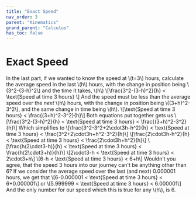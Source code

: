 ```yaml
---
title: "Exact Speed"
nav_order: 3
parent: "Kinematics"
grand_parent: "Calculus"
has_toc: false
---
```


# Exact Speed

In the last part, if we wanted to know the speed at \\(t=3\\) hours, calculate the average speed in the last \\(h\\) hours, with
the change in position being \\(3^2-(3-h)^2\\) and the time it takes, \\(h\\)
\\[\frac{3^2-(3-h)^2}{h} < \text{Speed at time 3 hours} \\]
And the speed must be less than the average speed over the *next* \\(h\\) hours, with the change in position being \\((3+h)^2-3^2\\), and the same change in time being \\(h\\).
\\[\text{Speed at time 3 hours} < \frac{(3+h)^2-3^2}{h}\\]
Both equations put together gets us
\\[\frac{3^2-(3-h)^2}{h} < \text{Speed at time 3 hours} < \frac{(3+h)^2-3^2}{h}\\]
Which simplifies to
\\[\frac{3^2-3^2+2\cdot3h-h^2}{h} < \text{Speed at time 3 hours} < \frac{3^2+2\cdot3h+h^2-3^2}{h}\\]
\\[\frac{2\cdot3h-h^2}{h} < \text{Speed at time 3 hours} < \frac{2\cdot3h+h^2}{h}\\]
\\[\frac{h(2\cdot3-h)}{h} < \text{Speed at time 3 hours} < \frac{h(2\cdot3+h)}{h}\\]
\\[2\cdot3-h < \text{Speed at time 3 hours} < 2\cdot3+h\\]
\\[6-h < \text{Speed at time 3 hours} < 6+h\\]
Wouldn't you agree, that the speed 3 hours into our journey can't be anything other than 6?
If we consider the average speed over the last (and next) 0.000001 hours, we get that
\\[6-0.000001 < \text{Speed at time 3 hours} < 6+0.000001\\]
or
\\[5.999999 < \text{Speed at time 3 hours} < 6.000001\\]
And the only number for our speed which this is true for any \\(h\\), is 6.
